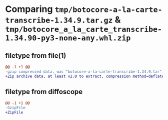 # Comparing `tmp/botocore-a-la-carte-transcribe-1.34.9.tar.gz` & `tmp/botocore_a_la_carte_transcribe-1.34.90-py3-none-any.whl.zip`

## filetype from file(1)

```diff
@@ -1 +1 @@
-gzip compressed data, was "botocore-a-la-carte-transcribe-1.34.9.tar", last modified: Thu Dec 28 01:07:04 2023, max compression
+Zip archive data, at least v2.0 to extract, compression method=deflate
```

## filetype from diffoscope

```diff
@@ -1 +1 @@
-GzipFile
+ZipFile
```

